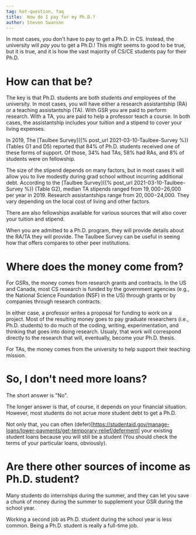```yaml
---
tag: hot-question, faq
title:  How do I pay for my Ph.D.?
author: Steven Swanson
---
```


In most cases, you don't have to pay to get a Ph.D. in CS.  Instead, the
university will _pay you_ to get a Ph.D.!  This might seems to good to be true,
but it is true, and it is how the vast majority of CS/CE students pay for their
Ph.D.

# How can that be?

The key is that Ph.D. students are both students _and_ employees of the
university.  In most cases, you will have either a research assistantship (RA)
or a teaching assistantship (TA).  With GSR you are paid to perform research.
With a TA, you are paid to help a professor teach a course.  In both cases, the
assistantship includes your tuition and a stipend to cover your living
expenses.

In 2019, The [Taulbee Survey]({% post_url 2021-03-10-Taulbee-Survey %}) (Tables
G1 and D5) reported that 84% of Ph.D. students received one of these forms of
support.  Of those, 34% had TAs, 58% had RAs, and 8% of students were on
fellowship.

The size of the stipend depends on many factors, but in most cases it will
allow you to live modestly during grad school without incurring additional
debt.  According to the [Taulbee Survey]({% post_url 2021-03-10-Taulbee-Survey
%}) (Table G2), median TA stipends ranged from $19,000-$26,000 per year
in 2019.  Research assistantships range from $20,000-$24,000.  They vary
depending on the local cost of living and other factors.

There are also fellowships available for various sources that will also cover
your tuition and stipend.

When you are admitted to a Ph.D. program, they will provide details about the
RA/TA they will provide.  The Taulbee Survey can be useful in seeing how that
offers compares to other peer institutions.

# Where does the money come from?

For GSRs, the money comes from research grants and contracts.  In the US and
Canada, most CS research is funded by the government agencies (e.g., the
National Science Foundation (NSF) in the US) through grants or by companies
through research contracts.

In either case, a professor writes a proposal for funding to work on a project.
Most of the resulting money goes to pay graduate researchers (i.e.,
Ph.D. students) to do much of the coding, writing, experimentation, and
thinking that goes into doing research.  Usualy, that work will correspond
directly to the research that will, eventually, become your Ph.D. thesis.

For TAs, the money comes from the university to help support their teaching
mission.

# So, I don't need more loans?

The short answer is "No".

The longer answer is that, of course, it depends on your financial situation.
However, most students do not acrue more student debt to get a Ph.D.  

Not only that, you can often
(defer)[https://studentaid.gov/manage-loans/lower-payments/get-temporary-relief/deferment]
your existing student loans because you will still be a student (You should
check the terms of your particular loans, obviously).

# Are there other sources of income as Ph.D. student?

Many students do internships during the summer, and they can let you save a
chunk of money during the summer to supplement your GSR during the school year.

Working a second job as Ph.D. student during the school year is less common.
Being a Ph.D. student is really a full-time job.
